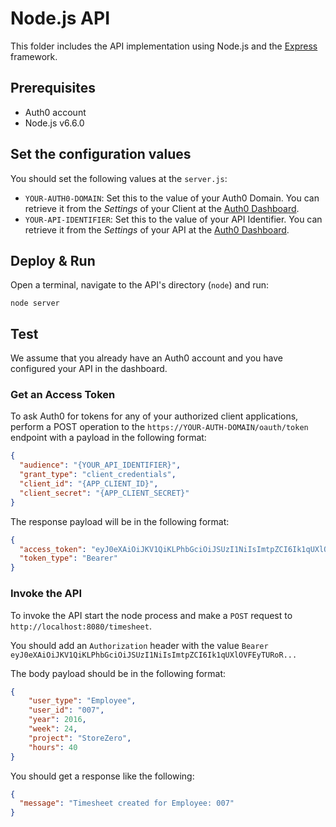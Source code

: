 # Node.js API

This folder includes the API implementation using Node.js and the [Express](http://expressjs.com/) framework.

## Prerequisites

- Auth0 account
- Node.js v6.6.0

## Set the configuration values

You should set the following values at the `server.js`:

- `YOUR-AUTH0-DOMAIN`: Set this to the value of your Auth0 Domain. You can retrieve it from the *Settings* of your Client at the [Auth0 Dashboard](https://manage.auth0.com/#/clients).
- `YOUR-API-IDENTIFIER`: Set this to the value of your API Identifier. You can retrieve it from the *Settings* of your API at the [Auth0 Dashboard](https://manage.auth0.com/#/apis).

## Deploy & Run
Open a terminal, navigate to the API's directory (`node`) and run:

```
node server
```

## Test

We assume that you already have an Auth0 account and you have configured your API in the dashboard.

### Get an Access Token

To ask Auth0 for tokens for any of your authorized client applications, perform a POST operation to the `https://YOUR-AUTH-DOMAIN/oauth/token` endpoint with a payload in the following format:

```json
{
  "audience": "{YOUR_API_IDENTIFIER}",
  "grant_type": "client_credentials",
  "client_id": "{APP_CLIENT_ID}",
  "client_secret": "{APP_CLIENT_SECRET}"
}
```

The response payload will be in the following format:

```json
{
  "access_token": "eyJ0eXAiOiJKV1QiKLPhbGciOiJSUzI1NiIsImtpZCI6Ik1qUXlOVFEyTURoR...",
  "token_type": "Bearer"
}
```

### Invoke the API

To invoke the API start the node process and make a `POST` request to `http://localhost:8080/timesheet`.

You should add an `Authorization` header with the value `Bearer eyJ0eXAiOiJKV1QiKLPhbGciOiJSUzI1NiIsImtpZCI6Ik1qUXlOVFEyTURoR...`

The body payload should be in the following format:

```json
{
	"user_type": "Employee",
	"user_id": "007",
	"year": 2016,
	"week": 24,
	"project": "StoreZero",
	"hours": 40
}
```

You should get a response like the following:

```json
{
  "message": "Timesheet created for Employee: 007"
}
```